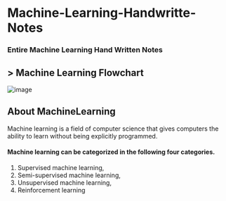 # Machine-Learning-Handwritte-Notes

### Entire Machine Learning Hand Written Notes

## > Machine Learning Flowchart
![image](https://user-images.githubusercontent.com/69152112/205901742-bd739215-8ede-46b8-8bac-928aebebc644.png)

## About MachineLearning
Machine learning is a field of computer science that gives computers the ability to learn without being explicitly programmed.

####  Machine learning can be categorized in the following four categories.

1. Supervised machine learning,
2. Semi-supervised machine learning,
3. Unsupervised machine learning,
4. Reinforcement learning




